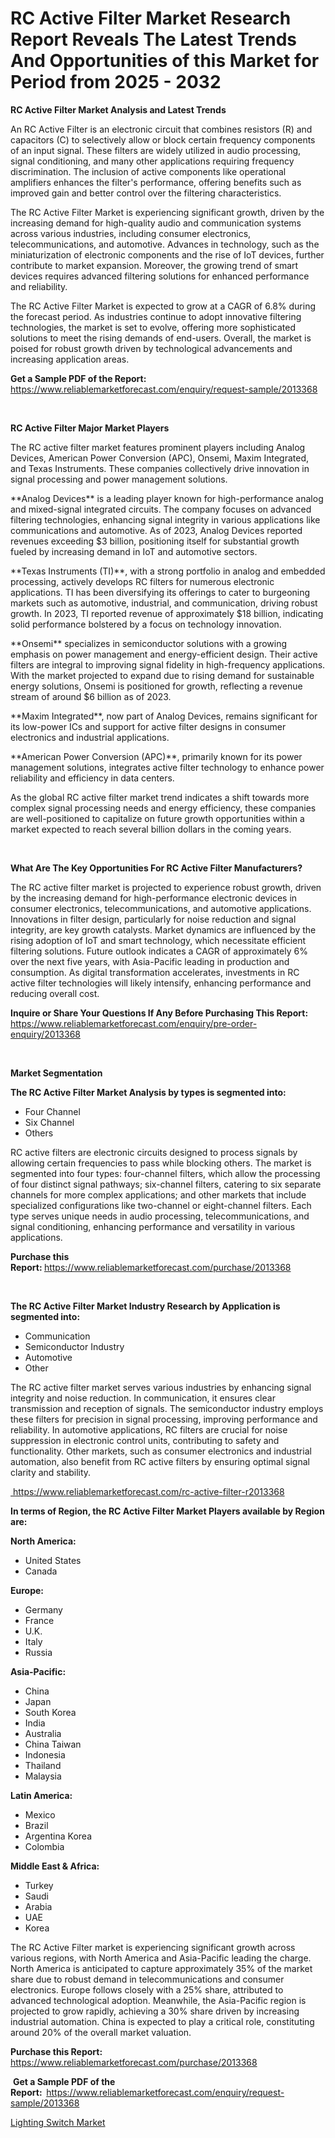 <p><h1>RC Active Filter Market Research Report Reveals The Latest Trends And Opportunities of this Market for Period from 2025 - 2032</h1></p><p><strong>RC Active Filter Market Analysis and Latest Trends</strong></p>
<p><p>An RC Active Filter is an electronic circuit that combines resistors (R) and capacitors (C) to selectively allow or block certain frequency components of an input signal. These filters are widely utilized in audio processing, signal conditioning, and many other applications requiring frequency discrimination. The inclusion of active components like operational amplifiers enhances the filter's performance, offering benefits such as improved gain and better control over the filtering characteristics.</p><p>The RC Active Filter Market is experiencing significant growth, driven by the increasing demand for high-quality audio and communication systems across various industries, including consumer electronics, telecommunications, and automotive. Advances in technology, such as the miniaturization of electronic components and the rise of IoT devices, further contribute to market expansion. Moreover, the growing trend of smart devices requires advanced filtering solutions for enhanced performance and reliability.</p><p>The RC Active Filter Market is expected to grow at a CAGR of 6.8% during the forecast period. As industries continue to adopt innovative filtering technologies, the market is set to evolve, offering more sophisticated solutions to meet the rising demands of end-users. Overall, the market is poised for robust growth driven by technological advancements and increasing application areas.</p></p>
<p><strong>Get a Sample PDF of the Report:&nbsp;</strong> <a href="https://www.reliablemarketforecast.com/enquiry/request-sample/2013368?utm_campaign=2516&utm_medium=2&utm_source=Github&utm_content=ia&utm_term=06042025&utm_id=rc-active-filter">https://www.reliablemarketforecast.com/enquiry/request-sample/2013368</a></p>
<p>&nbsp;</p>
<p><strong>RC Active Filter Major Market Players</strong></p>
<p><p>The RC active filter market features prominent players including Analog Devices, American Power Conversion (APC), Onsemi, Maxim Integrated, and Texas Instruments. These companies collectively drive innovation in signal processing and power management solutions.</p><p>**Analog Devices** is a leading player known for high-performance analog and mixed-signal integrated circuits. The company focuses on advanced filtering technologies, enhancing signal integrity in various applications like communications and automotive. As of 2023, Analog Devices reported revenues exceeding $3 billion, positioning itself for substantial growth fueled by increasing demand in IoT and automotive sectors.</p><p>**Texas Instruments (TI)**, with a strong portfolio in analog and embedded processing, actively develops RC filters for numerous electronic applications. TI has been diversifying its offerings to cater to burgeoning markets such as automotive, industrial, and communication, driving robust growth. In 2023, TI reported revenue of approximately $18 billion, indicating solid performance bolstered by a focus on technology innovation.</p><p>**Onsemi** specializes in semiconductor solutions with a growing emphasis on power management and energy-efficient design. Their active filters are integral to improving signal fidelity in high-frequency applications. With the market projected to expand due to rising demand for sustainable energy solutions, Onsemi is positioned for growth, reflecting a revenue stream of around $6 billion as of 2023.</p><p>**Maxim Integrated**, now part of Analog Devices, remains significant for its low-power ICs and support for active filter designs in consumer electronics and industrial applications. </p><p>**American Power Conversion (APC)**, primarily known for its power management solutions, integrates active filter technology to enhance power reliability and efficiency in data centers.</p><p>As the global RC active filter market trend indicates a shift towards more complex signal processing needs and energy efficiency, these companies are well-positioned to capitalize on future growth opportunities within a market expected to reach several billion dollars in the coming years.</p></p>
<p>&nbsp;</p>
<p><strong>What Are The Key Opportunities For RC Active Filter Manufacturers?</strong></p>
<p><p>The RC active filter market is projected to experience robust growth, driven by the increasing demand for high-performance electronic devices in consumer electronics, telecommunications, and automotive applications. Innovations in filter design, particularly for noise reduction and signal integrity, are key growth catalysts. Market dynamics are influenced by the rising adoption of IoT and smart technology, which necessitate efficient filtering solutions. Future outlook indicates a CAGR of approximately 6% over the next five years, with Asia-Pacific leading in production and consumption. As digital transformation accelerates, investments in RC active filter technologies will likely intensify, enhancing performance and reducing overall cost.</p></p>
<p><strong>Inquire or Share Your Questions If Any Before Purchasing This Report:</strong> <a href="https://www.reliablemarketforecast.com/enquiry/pre-order-enquiry/2013368?utm_campaign=2516&utm_medium=2&utm_source=Github&utm_content=ia&utm_term=06042025&utm_id=rc-active-filter">https://www.reliablemarketforecast.com/enquiry/pre-order-enquiry/2013368</a></p>
<p>&nbsp;</p>
<p><strong>Market Segmentation</strong></p>
<p><strong>The RC Active Filter Market Analysis by types is segmented into:</strong></p>
<p><ul><li>Four Channel</li><li>Six Channel</li><li>Others</li></ul></p>
<p><p>RC active filters are electronic circuits designed to process signals by allowing certain frequencies to pass while blocking others. The market is segmented into four types: four-channel filters, which allow the processing of four distinct signal pathways; six-channel filters, catering to six separate channels for more complex applications; and other markets that include specialized configurations like two-channel or eight-channel filters. Each type serves unique needs in audio processing, telecommunications, and signal conditioning, enhancing performance and versatility in various applications.</p></p>
<p><strong>Purchase this Report:&nbsp;</strong><a href="https://www.reliablemarketforecast.com/purchase/2013368?utm_campaign=2516&utm_medium=2&utm_source=Github&utm_content=ia&utm_term=06042025&utm_id=rc-active-filter">https://www.reliablemarketforecast.com/purchase/2013368</a></p>
<p>&nbsp;</p>
<p><strong>The RC Active Filter Market Industry Research by Application is segmented into:</strong></p>
<p><ul><li>Communication</li><li>Semiconductor Industry</li><li>Automotive</li><li>Other</li></ul></p>
<p><p>The RC active filter market serves various industries by enhancing signal integrity and noise reduction. In communication, it ensures clear transmission and reception of signals. The semiconductor industry employs these filters for precision in signal processing, improving performance and reliability. In automotive applications, RC filters are crucial for noise suppression in electronic control units, contributing to safety and functionality. Other markets, such as consumer electronics and industrial automation, also benefit from RC active filters by ensuring optimal signal clarity and stability.</p></p>
<p><a href="https://www.reliablemarketforecast.com/rc-active-filter-r2013368?utm_campaign=2516&utm_medium=2&utm_source=Github&utm_content=ia&utm_term=06042025&utm_id=rc-active-filter">&nbsp;https://www.reliablemarketforecast.com/rc-active-filter-r2013368</a></p>
<p><strong>In terms of Region, the RC Active Filter Market Players available by Region are:</strong></p>
<p>
    <p> <strong> North America: </strong>
        <ul>
            <li>United States</li>
            <li>Canada</li>
        </ul>
        </p> 
    <p> <strong> Europe: </strong>
        <ul>
            <li>Germany</li>
            <li>France</li>
            <li>U.K.</li>
            <li>Italy</li>
            <li>Russia</li>
        </ul>
        </p> 
    <p> <strong> Asia-Pacific: </strong>
        <ul>
            <li>China</li>
            <li>Japan</li>
            <li>South Korea</li>
            <li>India</li>
            <li>Australia</li>
            <li>China Taiwan</li>
            <li>Indonesia</li>
            <li>Thailand</li>
            <li>Malaysia</li>
        </ul>
        </p> 
    <p> <strong> Latin America: </strong>
        <ul>
            <li>Mexico</li>
            <li>Brazil</li>
            <li>Argentina Korea</li>
            <li>Colombia</li>
        </ul>
        </p> 
    <p> <strong> Middle East & Africa: </strong>
        <ul>
            <li>Turkey</li>
            <li>Saudi</li>
            <li>Arabia</li>
            <li>UAE</li>
            <li>Korea</li>
        </ul>
    </p>
    </p>
<p><p>The RC Active Filter market is experiencing significant growth across various regions, with North America and Asia-Pacific leading the charge. North America is anticipated to capture approximately 35% of the market share due to robust demand in telecommunications and consumer electronics. Europe follows closely with a 25% share, attributed to advanced technological adoption. Meanwhile, the Asia-Pacific region is projected to grow rapidly, achieving a 30% share driven by increasing industrial automation. China is expected to play a critical role, constituting around 20% of the overall market valuation.</p></p>
<p><strong>Purchase this Report: </strong><a href="https://www.reliablemarketforecast.com/purchase/2013368?utm_campaign=2516&utm_medium=2&utm_source=Github&utm_content=ia&utm_term=06042025&utm_id=rc-active-filter">https://www.reliablemarketforecast.com/purchase/2013368</a></p>
<p>&nbsp;<strong>Get a Sample PDF of the Report:&nbsp;&nbsp;</strong><a href="https://www.reliablemarketforecast.com/enquiry/request-sample/2013368?utm_campaign=2516&utm_medium=2&utm_source=Github&utm_content=ia&utm_term=06042025&utm_id=rc-active-filter">https://www.reliablemarketforecast.com/enquiry/request-sample/2013368</a></p>
<p><strong></strong></p>
<p><p><a href="https://github.com/schwminh2001101/Market-Research-Report-List-1/blob/main/lighting-switch-market.md?utm_campaign=2516&utm_medium=2&utm_source=Github&utm_content=ia&utm_term=06042025&utm_id=rc-active-filter">Lighting Switch Market</a></p></p>